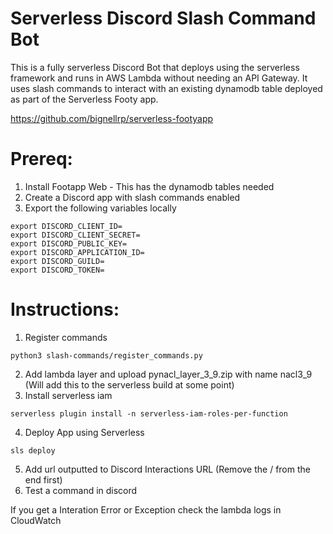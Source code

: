 # Serverless Discord Slash Command Bot

This is a fully serverless Discord Bot that deploys using the serverless framework and runs in AWS Lambda without needing an API Gateway.
It uses slash commands to interact with an existing dynamodb table deployed as part of the Serverless Footy app.

https://github.com/bignellrp/serverless-footyapp


# Prereq:
1. Install Footapp Web - This has the dynamodb tables needed
2. Create a Discord app with slash commands enabled
3. Export the following variables locally

```
export DISCORD_CLIENT_ID=
export DISCORD_CLIENT_SECRET=
export DISCORD_PUBLIC_KEY=
export DISCORD_APPLICATION_ID=
export DISCORD_GUILD=
export DISCORD_TOKEN=
```

# Instructions:
1. Register commands 
```
python3 slash-commands/register_commands.py
```
2. Add lambda layer and upload pynacl_layer_3_9.zip with name nacl3_9 (Will add this to the serverless build at some point)
3. Install serverless iam
```
serverless plugin install -n serverless-iam-roles-per-function
```
4. Deploy App using Serverless
```
sls deploy
```
5. Add url outputted to Discord Interactions URL (Remove the / from the end first)
6. Test a command in discord

If you get a Interation Error or Exception check the lambda logs in CloudWatch